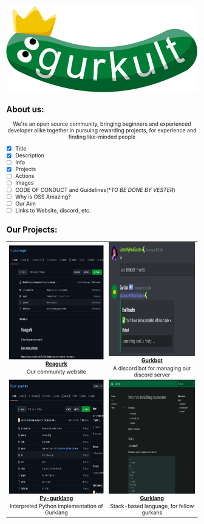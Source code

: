 ![Org Name](.github/images/logo.png)


## About us:
<p align="center">
  We're an open source community, bringing beginners and experienced developer alike together in pursuing rewarding projects, for experience and finding like-minded  people
</p>





<!--PLANS:START-->
- [x] Title
- [x] Description
- [ ] Info
- [x] Projects
- [ ] Actions
- [ ] Images
- [ ] CODE OF CONDUCT and Guidelines(**TO BE DONE BY VESTER*)
- [ ] Why is OSS Amazing?
- [ ] Our Aim
- [ ] Links to Website, discord, etc.
<!--PLANS:END-->



## Our Projects:

<table>
  <tr>
    <!--TODO: Link the raw image from the default repo-->
    <td align="center"><a href="./.github/images/reagurk.png"><img src="./.github/images/reagurk.png" height="300px "width="500px;" alt="Reagurk repository image"/><br /><sub><a href="https://github.com/gurkult/reagurk"><b>Reagurk</b></a><br />Our community website</sub></a></td>
    <td align="center"><a href="./.github/images/gurkbot.png"><img src="./.github/images/gurkbot.png" height="300px "width="500px;" alt="Gurkbot embed image"/><br /><sub><a href="https://github.com/gurkult/gurkbot"><b>Gurkbot</b></a><br />A discord bot for managing our discord server</sub></a></td>   
  </tr>
  <tr>
    <td align="center"><a href="./.github/images/py-gurklang.png"><img src="./.github/images/py-gurklang.png" height="300px "width="500px;" alt="Gurklang Interpretor"/><br /><sub><a href="https://github.com/gurkult/py-gurklang"><b>Py-gurklang</b></a><br />Interpreted Python implementation of Gurklang</sub></a></td>
    <td align="center"><a href="https://docs.gurkult.com/"><img src="./.github/images/gurklang.png" height="300px "width="500px;" alt="Gurklang docs image"/><br /><sub><a href="https://github.com/gurkult/gurklang"><b>Gurklang</b></a><br />Stack-based language, for fellow gurkans</sub></a></td>   
  </tr>
  <!--WE CAN ALSO ADD BRANDING HERE-->
</table>


